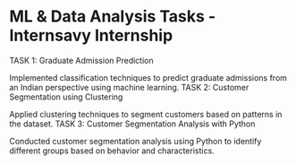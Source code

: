 # ML & Data Analysis Tasks - Internsavy Internship

TASK 1:
Graduate Admission Prediction

Implemented classification techniques to predict graduate admissions from an Indian perspective using machine learning.
TASK 2:
Customer Segmentation using Clustering

Applied clustering techniques to segment customers based on patterns in the dataset.
TASK 3:
Customer Segmentation Analysis with Python

Conducted customer segmentation analysis using Python to identify different groups based on behavior and characteristics.
